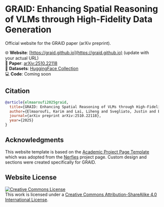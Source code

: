 # GRAID: Enhancing Spatial Reasoning of VLMs through High-Fidelity Data Generation

Official website for the GRAID paper (arXiv preprint).

🌐 **Website**: [https://graid.github.io](https://graid.github.io) (update with your actual URL)  
📄 **Paper**: [arXiv:2510.22118](https://arxiv.org/abs/2510.22118)  
💾 **Datasets**: [HuggingFace Collection](https://huggingface.co/collections/kd7/graid-68eeb4f8c77e908db37f7179)  
💻 **Code**: Coming soon

## Citation

```bibtex
@article{elmaaroufi2025graid,
  title={GRAID: Enhancing Spatial Reasoning of VLMs through High-Fidelity Data Generation},
  author={Elmaaroufi, Karim and Lai, Liheng and Svegliato, Justin and Bai, Yutong and Seshia, Sanjit A. and Zaharia, Matei},
  journal={arXiv preprint arXiv:2510.22118},
  year={2025}
}
```

## Acknowledgments

This website template is based on the [Academic Project Page Template](https://github.com/eliahuhorwitz/Academic-project-page-template) which was adopted from the [Nerfies](https://nerfies.github.io) project page. Custom design and sections were created specifically for GRAID.

## Website License
<a rel="license" href="http://creativecommons.org/licenses/by-sa/4.0/"><img alt="Creative Commons License" style="border-width:0" src="https://i.creativecommons.org/l/by-sa/4.0/88x31.png" /></a><br />This work is licensed under a <a rel="license" href="http://creativecommons.org/licenses/by-sa/4.0/">Creative Commons Attribution-ShareAlike 4.0 International License</a>.
